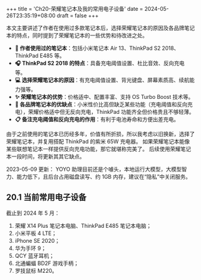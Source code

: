 +++
title = 'Ch20-荣耀笔记本及我的常用电子设备'
date = 2024-05-26T23:35:19+08:00
draft = false
+++

本文主要讲述了作者在使用过多款笔记本后，选择荣耀笔记本的原因及各品牌笔记本的特点，同时提到了荣耀笔记本的一些优势和待改进之处。

- **📓 作者使用过的笔记本**：包括小米笔记本 Air 13、ThinkPad S2 2018、ThinkPad E485 等。
- **🎧 ThinkPad S2 2018 的特点**：具备充电阈值设置、杜比音效、反向充电等。
- **💻 选择荣耀笔记本的原因**：有充电阈值设置、背光键盘、屏幕素质高、续航能力强等。
- **✨ 荣耀笔记本的优势**：价格适中、配置丰富、支持 OS Turbo Boost 技术等。
- **🤔 各品牌笔记本的优缺点**：小米性价比高但缺乏某些功能（充电阈值和反向充电），荣耀价格适中但无反向充电，ThinkPad 功能齐全但价格贵且不够轻薄。
- **📋 备注充电阈值和反向充电的作用**：有利于电池寿命和方便出差充电。

由于之前使用的笔记本已历经多年，价值有所折损，所以我考虑以旧换新，选择了荣耀笔记本，并复用搭配 ThinkPad 的紫米 65W 充电器。
如果荣耀笔记本能像某些联想笔记本一样提供反向充电功能，那它就堪称完美了。
后续使用荣耀笔记本一段时间，将更新其其它缺点。

2023-05-09 更新：
YOYO 助理目前还是个噱头，本地运行大模型，大模型智力、能力低下，且后台占用磁盘读写、约 1GB 内存，建议在“隐私”中关闭服务。

## 20.1 当前常用电子设备

截止到 2024 年 5 月：

1. 荣耀 X14 Plus 笔记本电脑、ThinkPad E485 笔记本电脑；
2. 小米平板 4 LTE；
3. iPhone SE 2020；
4. 华为手环 9；
5. QCY 蓝牙耳机；
6. 北通蝙蝠 BD2F 游戏手柄；
7. 罗技鼠标 M220。
